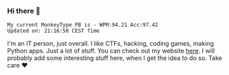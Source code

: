 ### Hi there 👋
<!-- PB START -->
```
My current MonkeyType PB is - WPM:94.21 Acc:97.42
Updated on: 21:16:58 CEST Time
```
<!-- PB END -->
I'm an IT person, just overall. I like CTFs, hacking, coding games, making Python apps. Just a lot of stuff.
You can check out my website [here](https://skill3472.github.io/).
I will probably add some interesting stuff here, when I get the idea to do so. Take care ❤️
